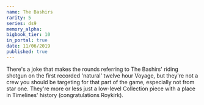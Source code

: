 ```yaml
---
name: The Bashirs
rarity: 5
series: ds9
memory_alpha:
bigbook_tier: 10
in_portal: true
date: 11/06/2019
published: true
---
```


There's a joke that makes the rounds referring to The Bashirs' riding shotgun on the first recorded 'natural' twelve hour Voyage, but they're not a crew you should be targeting for that part of the game, especially not from star one. They're more or less just a low-level Collection piece with a place in Timelines' history (congratulations Roykirk).
